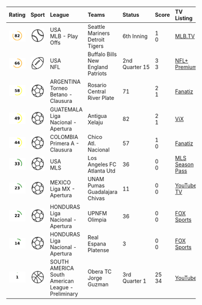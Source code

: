 | Rating                                                                                                                                 | Sport                                                                                                                     | League                                               | Teams                                 | Status         | Score    | TV Listing                                                                      |
|:---------------------------------------------------------------------------------------------------------------------------------------|:--------------------------------------------------------------------------------------------------------------------------|:-----------------------------------------------------|:--------------------------------------|:---------------|:---------|:--------------------------------------------------------------------------------|
| <img src="https://raw.githubusercontent.com/BlakeDuncan25/Donut-SVG-Ratings/bac4e4a278175106499642192132b1786a9aec38/82.svg" alt="82"> | <img src="https://raw.githubusercontent.com/BlakeDuncan25/Donut-SVG-Ratings/master/baseball.png" alt="Baseball">          | USA<br>MLB - Play Offs                               | Seattle Mariners<br>Detroit Tigers    | 6th Inning     | 1<br>0   | <a href="https://www.mlb.com/live-stream-games">MLB.TV</a>                      |
| <img src="https://raw.githubusercontent.com/BlakeDuncan25/Donut-SVG-Ratings/bac4e4a278175106499642192132b1786a9aec38/66.svg" alt="66"> | <img src="https://raw.githubusercontent.com/BlakeDuncan25/Donut-SVG-Ratings/master/football.png" alt="American Football"> | USA<br>NFL                                           | Buffalo Bills<br>New England Patriots | 2nd Quarter 15 | 3<br>3   | <a href="https://www.nfl.com/plus/replays/">NFL+ Premium</a>                    |
| <img src="https://raw.githubusercontent.com/BlakeDuncan25/Donut-SVG-Ratings/bac4e4a278175106499642192132b1786a9aec38/58.svg" alt="58"> | <img src="https://raw.githubusercontent.com/BlakeDuncan25/Donut-SVG-Ratings/master/soccer.png" alt="Soccer">              | ARGENTINA<br>Torneo Betano - Clausura                | Rosario Central<br>River Plate        | 71             | 2<br>1   | <a href="https://watch.fanatiz.com/channels">Fanatiz</a>                        |
| <img src="https://raw.githubusercontent.com/BlakeDuncan25/Donut-SVG-Ratings/bac4e4a278175106499642192132b1786a9aec38/49.svg" alt="49"> | <img src="https://raw.githubusercontent.com/BlakeDuncan25/Donut-SVG-Ratings/master/soccer.png" alt="Soccer">              | GUATEMALA<br>Liga Nacional - Apertura                | Antigua<br>Xelaju                     | 82             | 2<br>1   | <a href="https://vix.com/es-es/deportes">ViX</a>                                |
| <img src="https://raw.githubusercontent.com/BlakeDuncan25/Donut-SVG-Ratings/bac4e4a278175106499642192132b1786a9aec38/44.svg" alt="44"> | <img src="https://raw.githubusercontent.com/BlakeDuncan25/Donut-SVG-Ratings/master/soccer.png" alt="Soccer">              | COLOMBIA<br>Primera A - Clausura                     | Chico<br>Atl. Nacional                | 57             | 1<br>0   | <a href="https://watch.fanatiz.com/channels">Fanatiz</a>                        |
| <img src="https://raw.githubusercontent.com/BlakeDuncan25/Donut-SVG-Ratings/bac4e4a278175106499642192132b1786a9aec38/33.svg" alt="33"> | <img src="https://raw.githubusercontent.com/BlakeDuncan25/Donut-SVG-Ratings/master/soccer.png" alt="Soccer">              | USA<br>MLS                                           | Los Angeles FC<br>Atlanta Utd         | 36             | 0<br>0   | <a href="https://tv.apple.com/us/channel/tvs.sbd.7000">MLS Season Pass</a>      |
| <img src="https://raw.githubusercontent.com/BlakeDuncan25/Donut-SVG-Ratings/bac4e4a278175106499642192132b1786a9aec38/23.svg" alt="23"> | <img src="https://raw.githubusercontent.com/BlakeDuncan25/Donut-SVG-Ratings/master/soccer.png" alt="Soccer">              | MEXICO<br>Liga MX - Apertura                         | UNAM Pumas<br>Guadalajara Chivas      | 11             | 0<br>0   | <a href="https://tv.youtube.com/browse/UCXyaZYAYAU1MQx1N37IbqAA">YouTube TV</a> |
| <img src="https://raw.githubusercontent.com/BlakeDuncan25/Donut-SVG-Ratings/bac4e4a278175106499642192132b1786a9aec38/22.svg" alt="22"> | <img src="https://raw.githubusercontent.com/BlakeDuncan25/Donut-SVG-Ratings/master/soccer.png" alt="Soccer">              | HONDURAS<br>Liga Nacional - Apertura                 | UPNFM<br>Olimpia                      | 36             | 0<br>0   | <a href="https://www.foxsports.com/replays">FOX Sports</a>                      |
| <img src="https://raw.githubusercontent.com/BlakeDuncan25/Donut-SVG-Ratings/bac4e4a278175106499642192132b1786a9aec38/14.svg" alt="14"> | <img src="https://raw.githubusercontent.com/BlakeDuncan25/Donut-SVG-Ratings/master/soccer.png" alt="Soccer">              | HONDURAS<br>Liga Nacional - Apertura                 | Real Espana<br>Platense               | 3              | 0<br>0   | <a href="https://www.foxsports.com/replays">FOX Sports</a>                      |
| <img src="https://raw.githubusercontent.com/BlakeDuncan25/Donut-SVG-Ratings/bac4e4a278175106499642192132b1786a9aec38/1.svg" alt="1">   | <img src="https://raw.githubusercontent.com/BlakeDuncan25/Donut-SVG-Ratings/master/basketball.png" alt="Basketball">      | SOUTH AMERICA<br>South American League - Preliminary | Obera TC<br>Jorge Guzman              | 3rd Quarter 1  | 25<br>34 | <a href="https://www.youtube.com/@FIBA/streams">YouTube</a>                     |